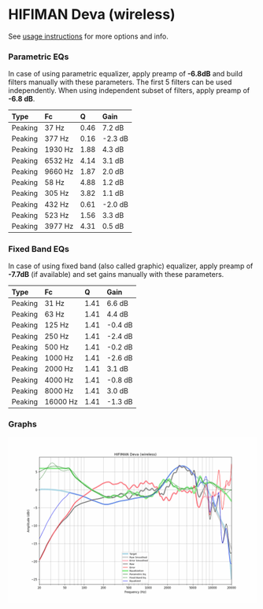 # HIFIMAN Deva (wireless)
See [usage instructions](https://github.com/jaakkopasanen/AutoEq#usage) for more options and info.

### Parametric EQs
In case of using parametric equalizer, apply preamp of **-6.8dB** and build filters manually
with these parameters. The first 5 filters can be used independently.
When using independent subset of filters, apply preamp of **-6.8 dB**.

| Type    | Fc      |    Q | Gain    |
|:--------|:--------|:-----|:--------|
| Peaking | 37 Hz   | 0.46 | 7.2 dB  |
| Peaking | 377 Hz  | 0.16 | -2.3 dB |
| Peaking | 1930 Hz | 1.88 | 4.3 dB  |
| Peaking | 6532 Hz | 4.14 | 3.1 dB  |
| Peaking | 9660 Hz | 1.87 | 2.0 dB  |
| Peaking | 58 Hz   | 4.88 | 1.2 dB  |
| Peaking | 305 Hz  | 3.82 | 1.1 dB  |
| Peaking | 432 Hz  | 0.61 | -2.0 dB |
| Peaking | 523 Hz  | 1.56 | 3.3 dB  |
| Peaking | 3977 Hz | 4.31 | 0.5 dB  |

### Fixed Band EQs
In case of using fixed band (also called graphic) equalizer, apply preamp of **-7.7dB**
(if available) and set gains manually with these parameters.

| Type    | Fc       |    Q | Gain    |
|:--------|:---------|:-----|:--------|
| Peaking | 31 Hz    | 1.41 | 6.6 dB  |
| Peaking | 63 Hz    | 1.41 | 4.4 dB  |
| Peaking | 125 Hz   | 1.41 | -0.4 dB |
| Peaking | 250 Hz   | 1.41 | -2.4 dB |
| Peaking | 500 Hz   | 1.41 | -0.2 dB |
| Peaking | 1000 Hz  | 1.41 | -2.6 dB |
| Peaking | 2000 Hz  | 1.41 | 3.1 dB  |
| Peaking | 4000 Hz  | 1.41 | -0.8 dB |
| Peaking | 8000 Hz  | 1.41 | 3.0 dB  |
| Peaking | 16000 Hz | 1.41 | -1.3 dB |

### Graphs
![](./HIFIMAN%20Deva%20(wireless).png)